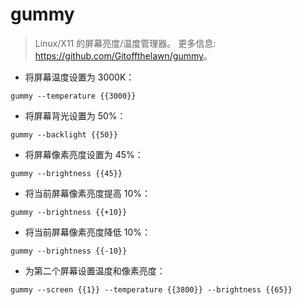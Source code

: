 # gummy

> Linux/X11 的屏幕亮度/温度管理器。
> 更多信息: <https://github.com/Gitoffthelawn/gummy>。

- 将屏幕温度设置为 3000K：

`gummy --temperature {{3000}}`

- 将屏幕背光设置为 50%：

`gummy --backlight {{50}}`

- 将屏幕像素亮度设置为 45%：

`gummy --brightness {{45}}`

- 将当前屏幕像素亮度提高 10%：

`gummy --brightness {{+10}}`

- 将当前屏幕像素亮度降低 10%：

`gummy --brightness {{-10}}`

- 为第二个屏幕设置温度和像素亮度：

`gummy --screen {{1}} --temperature {{3800}} --brightness {{65}}`
